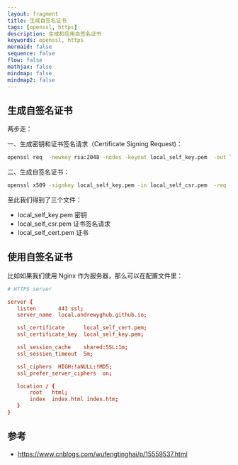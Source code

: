 ```yaml
---
layout: fragment
title: 生成自签名证书
tags: [openssl, https]
description: 生成和应用自签名证书
keywords: openssl, https
mermaid: false
sequence: false
flow: false
mathjax: false
mindmap: false
mindmap2: false
---
```


## 生成自签名证书

两步走：

一、生成密钥和证书签名请求（Certificate Signing Request)：

```sh
openssl req  -newkey rsa:2048 -nodes -keyout local_self_key.pem  -out local_self_csr.pem
```

二、生成自签名证书：

```sh
openssl x509 -signkey local_self_key.pem -in local_self_csr.pem  -req -days 365 -out local_self_cert.pem
```

至此我们得到了三个文件：

- local_self_key.pem 密钥
- local_self_csr.pem 证书签名请求
- local_self_cert.pem 证书

## 使用自签名证书

比如如果我们使用 Nginx 作为服务器，那么可以在配置文件里：

```conf
# HTTPS server

server {
   listen       443 ssl;
   server_name  local.andrewyghub.github.io;

   ssl_certificate      local_self_cert.pem;
   ssl_certificate_key  local_self_key.pem;

   ssl_session_cache    shared:SSL:1m;
   ssl_session_timeout  5m;

   ssl_ciphers  HIGH:!aNULL:!MD5;
   ssl_prefer_server_ciphers  on;

   location / {
       root   html;
       index  index.html index.htm;
   }
}
```

## 参考

- https://www.cnblogs.com/wufengtinghai/p/15559537.html
